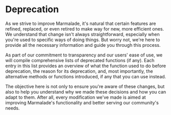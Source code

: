 # Deprecation

As we strive to improve Marmalade, it's natural that certain features are refined, replaced, or even retired to make way for new, more efficient ones. We understand that change isn't always straightforward, especially when you're used to specific ways of doing things. But worry not, we're here to provide all the necessary information and guide you through this process.

As part of our commitment to transparency and our users' ease of use, we will compile comprehensive lists of deprecated functions (if any). Each entry in this list provides an overview of what the function used to do before deprecation, the reason for its deprecation, and, most importantly, the alternative methods or functions introduced, if any that you can use instead.

The objective here is not only to ensure you're aware of these changes, but also to help you understand why we made these decisions and how you can adapt to them. After all, every modification we've made is aimed at improving Marmalade's functionality and better serving our community's needs.